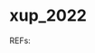 # xup_2022

REFs:
[](https://xilinx.github.io/xup_compute_acceleration/setup_xup_aws_workshop.html#lab-setup)
[](https://github.com/Xilinx/Vitis_Libraries)
[](https://github.com/cathalmccabe/xacc_school2022/tree/4c35fdca1ce10bd4b3384049ecd4650e03b5ae45)
[](https://xilinx.github.io/Vitis_Libraries/vision/2021.1/index.html)

